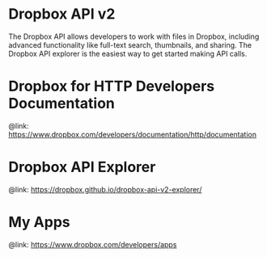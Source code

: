 # Dropbox API v2

The Dropbox API allows developers to work with files in Dropbox, including advanced functionality like full-text search, thumbnails, and sharing. The Dropbox API explorer is the easiest way to get started making API calls.

# Dropbox for HTTP Developers Documentation
@link: https://www.dropbox.com/developers/documentation/http/documentation

# Dropbox API Explorer
@link: https://dropbox.github.io/dropbox-api-v2-explorer/

# My Apps
@link: https://www.dropbox.com/developers/apps
